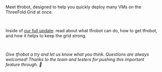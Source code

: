 Meet tfrobot, designed to help you quickly deploy many VMs on the ThreeFold Grid at once.

<br/>

Inside of [our full update](https://forum.threefold.io/t/introducing-tfrobot/4222): read about what tfrobot can do, how to get tfrobot, and how it helps to keep the grid strong.

<br/>

*Give tfrobot a try and let us know what you think. Questions are always welcomed! Thanks to the team and testers for pushing this important feature through. 🙏️*